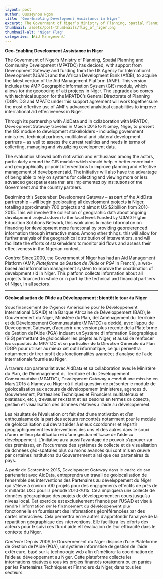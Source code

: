 ```yaml
---
layout: post
author: Ousseynou Ngom
title: "Geo-Enabling Development Assistance in Niger"
excerpt: The Government of Niger’s Ministry of Planning, Spatial Planning and Community Development (MPATDC) has decided, with support from Development Gateway and funding from the...
thumbnail: assets/post-thumbnails/flag_of_niger.png
thumbnail-alt: 'Niger Flag'
categories: [Aid Management]
---
```


**Geo-Enabling Development Assistance in Niger**
 
The Government of Niger’s Ministry of Planning, Spatial Planning and Community Development (MPATDC) has decided, with support from Development Gateway and funding from the US Agency for International Development (USAID) and the African Development Bank (AfDB), to acquire the latest version of the Aid Management Platform (AMP). This version includes the AMP Geographic Information System (GIS) module, which allows for the geocoding of aid projects in Niger. The upgrade also comes with technical support for the MPATDC’s General Directorate of Planning (DGP). DG and MPATC under this support agreement will work togethensure the most effective use of AMP’s advanced analytical capabilities to improve international aid effectiveness in Niger.

Through its partnership with AidData and in collaboration with MPATDC, Development Gateway traveled in March 2015 to Niamey, Niger, to present the GIS module to development stakeholders – including government ministries, technical partners, multilateral and bilateral development partners – as well to assess the current realities and needs in terms of collecting, managing and visualizing development data.

The evaluation showed both motivation and enthusiasm among the actors, particularly around the GIS module which should help to better coordinate and geographically pinpoint interventions to improve planning and effective management of development aid. The initiative will also have the advantage of being able to rely on systems for collecting and viewing more or less advanced geospatial data that are implemented by institutions of the Government and the country partners.

Beginning this September, Development Gateway – as part of the AidData partnership – will begin geolocating all development projects in Niger, totalling approximately 700 projects and almost US $2 billion from 2010-2015. This will involve the collection of geographic data about ongoing development projects down to the local level. Funded by USAID Higher Education Solutions Network, this work aims to make information on financing for development more functional by providing georeferenced information through interactive maps. Among other things, this will allow for further analysis of the geographical distribution of interventions, and will facilitate the efforts of stakeholders to monitor aid flows and assess their effectiveness in the Nigerian context.

*Context*
Since 2009, the Government of Niger has had an Aid Management Platform (AMP, *Plateforme de Gestion de l’Aide* or *PGA* in French), a web-based aid information management system to improve the coordination of development aid in Niger. This platform collects information about all projects financed in whole or in part by the technical and financial partners of Niger, in all sectors.

- - - - - -

**Géolocalisation de l’Aide au Développement : bientôt le tour du Niger**

Sous financement de l’Agence Américaine pour le Développement International (USAID) et la Banque Africaine de Développement (BAD), le Gouvernement du Niger, Ministère du Plan, de l’Aménagement du Territoire et du Développement Communautaire (MPATDC) a décidé, avec l’appui de Development Gateway, d’acquérir une version plus récente de la Plateforme de Gestion de l’Aide (PGA) incluant un Système d’Information Géographique (SIG) permettant de géolocaliser les projets au Niger, et aussi de renforcer les capacités du MPATDC et en particulier de la Direction Générale du Plan (DGP) pour utiliser au mieux cet outil informatique, ce qui permettra notamment de tirer profit des fonctionnalités avancées d’analyse de l’aide internationale fournie au Niger.

À travers son partenariat avec AidData et sa collaboration avec le Ministère du Plan, de l’Aménagement du Territoire et du Développement Communautaire (MPATDC), Development Gateway a conduit une mission en Mars 2015 à Niamey au Niger où il était question de présenter le module de géolocalisation aux acteurs du développement (ministères, agences du Gouvernement, Partenaires Techniques et Financiers multilatéraux et bilatéraux, etc.), d’évaluer l’existant et les besoins en termes de collecte, gestion et visualisation des données relatives à l’aide au développement.

Les résultats de l’évaluation ont fait état d’une motivation et d’un enthousiasme de la part des acteurs rencontrés notamment pour le module de géolocalisation qui devrait aider à mieux coordonner et répartir géographiquement les interventions des uns et des autres dans le souci d’une meilleur planification et d’une gestion efficace de l’aide au développement. L’initiative aura aussi l’avantage de pouvoir s’appuyer sur des prémisses, en l’occurrence des systèmes de collecte et de visualisation de données géo-spatiales plus ou moins avancés qui sont mis en œuvre par certaines institutions du Gouvernement ainsi que des partenaires du pays.

A partir de Septembre 2015, Development Gateway dans le cadre de son partenariat avec AidData, entreprendra un travail de géolocalisation de l’ensemble des interventions des Partenaires au développement du Niger qui s’élève à environ 700 projets pour des engagements effectifs de près de 2 milliards USD pour la période 2010-2015. Cela impliquera une collecte de données géographique des projets de développement en cours jusqu’au niveau local. Cet exercice est exclusivement financé par l’USAID et vise à rendre l'information sur le financement du développement plus fonctionnelle en fournissant des informations géoréférencées par des cartes interactives. Cela permettra entre autres d’approfondir l'analyse de la répartition géographique des interventions. Elle facilitera les efforts des acteurs pour le suivi des flux d'aide et l’évaluation de leur efficacité dans le contexte du Niger.
 
*Contexte*
Depuis 2009, le Gouvernement du Niger dispose d’une Plateforme de Gestion de l’Aide (PGA), un système informatisé de gestion de l’aide  extérieure, basé sur la technologie web afin d’améliorer la coordination de l’aide au développement au Niger. Cette plateforme collecte les informations relatives à tous les projets financés totalement ou en parties par les Partenaires Techniques et Financiers du Niger, dans tous les secteurs.
